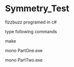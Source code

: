 # Symmetry_Test

fizzbuzz programed in c#

type following commands  

make  

mono PartOne.exe  

mono PartTwo.exe  





